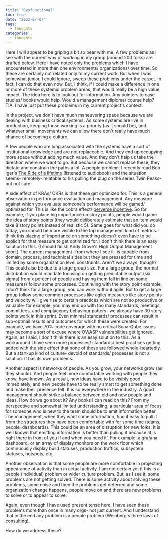 ```yaml
---
title: "Dysfunctional"
toc: true
date: "2022-07-07"
tags:
  - thoughts
categories: 
  - thoughts
---
```

Here I will appear to be griping a bit so bear with me. A few problems as I see with the current way of working in my group (around 200 folks) are drafted below. Here I have noted only the problems which I have encountered in more than one environments/ organizations/ over time. So these are certainly not related only to my current work. But when I was somewhat junior, I could ignore, sweep these problems under the carpet. In fact, I can do that even now. But, I think, if I could make a difference in one or more of these systemic problem areas, that would really be a high value impact. The idea here is to look out for information. Any pointers to case studies/ books would help. Would a management diploma/ course help? TIA. I have just put these problems in my current project's context.

In the project, we don't have much maneuvering space because we are dealing with business critical systems. As some systems are live in production, keeping those working is a priority (as it should be), and whatever small movements we can allow there don't really have much chance of becoming a culture.

A few people who are long associated with the systems have a sort of institutional knowledge and are not replaceable. And they end up occupying more space without adding much value. And they don't help us take the direction where we want to go. But because we cannot replace these, they dictate and constrain the paths a lot. A people problem. I recently read Bob Iger's [The Ride of a lifetime][iger-book] (listened to audiobook) and the situation seems- remotely- relatable to his pulling the plug on the series Twin Peaks- but not sure.

A side effect of KRAs/ OKRs is that these get optimized for. This is a general observation in performance evaluation and management. Any measure against which you evaluate someone's performance will be gamed/ optimized for. This is like the cobra effect/ [perverse incentive][cobra-effect]. So for example, if you place big importance on story points, people would game the idea of story points (they would deliberately estimate that an item would take 8 story points instead of realistic 5). Same goes for what did you do today, you should be more visible to the top management kind of metrics. I think this placing of importance on something doesn't even have to be explicit for that measure to get optimized for. I don't think there is an easy solution to this. (I should finish Andy Grove's High Output Management soon.) The current management- from where I see it- is capable from domain, process, and technical sides but they are pressed for time and limited by some organization level constraints. Aren't we always, though? This could also be due to a large group size. For a large group, the normal distribution would mandate focusing on getting predictable output (six sigma) from x percent of people and having them fall in line on some measures/ follow some processes. Continuing with the story point example, I don't think for a large group, you can work without agile. But to get a large group follow some common processes like agile/ measures like story points and velocity will give rise to certain practices which are not so productive or valuable- for example, you may end up with too many standards, meetings, committees, and complacency behaviour patters- we already have 30 story points work in this sprint. Even minimal standards/ processes can result in sub-optmail results and outcomes for which these were created. For example, we have 70% code coverage with no critical SonarQube issues may become a sort of excuse where OWASP vulnerabilities get ignored. Again, as I said, I don't think there is an esay solution to this. As a workaround I have seen more processes/ standards/ best practices getting added with the side effect that none of these are followed whole-heartedly. But a start-up kind of culture- devoid of standards/ processes is not a solution. It has its own problems.

Another aspect is networks of people. As you grow, your networks grow (as they should). And people feel more comfortable working with people they know, have known. As a result, new ideas have to be visibly good immediately, and new people have to be really smart to get something done and make their presence felt. It is so everywhere in the industry. A good management should strike a balance between old and new people and ideas. How do we go about it? Any books I can read on this? From my perspective and somewhat limited understanding, a particular area of focus for someone who is new to the team should be to emit information better. The management, when they want some information, find it easy to pull it from the structures they have been comfortable with for some time (teams, people, dashboards). This could be an area of disruption for new folks. It is well known that emitting information is better than pulling it because 'it is right there in front of you if and when you need it'. For example, a grafana dashboard, or an array of display monitors on the work floor which continuously display build statuses, production traffics, subsystem statuses, hotspots, etc.

Another observation is that some people are more comfortable in projecting appearance of activity than in actual activity. I am not certain yet if this is a people (individual) problem or wider culture problem. But, as I see it, some problems are not getting solved. There is some activity about solving these problems, some noise and then the problems get deferred and some organization change happens, people move on and there are new problems to solve or to appear to solve.

Again, even though I have used present tense here, I have seen these problems more than once in many orgs- not just current. And I understand that in the end any problem is a people problem (Weinberg's three laws of consulting). 

How do we address these?

[iger-book]: https://www.penguinrandomhouse.com/books/556683/the-ride-of-a-lifetime-by-robert-iger/9780399592096/
[cobra-effect]: https://en.wikipedia.org/wiki/Perverse_incentive